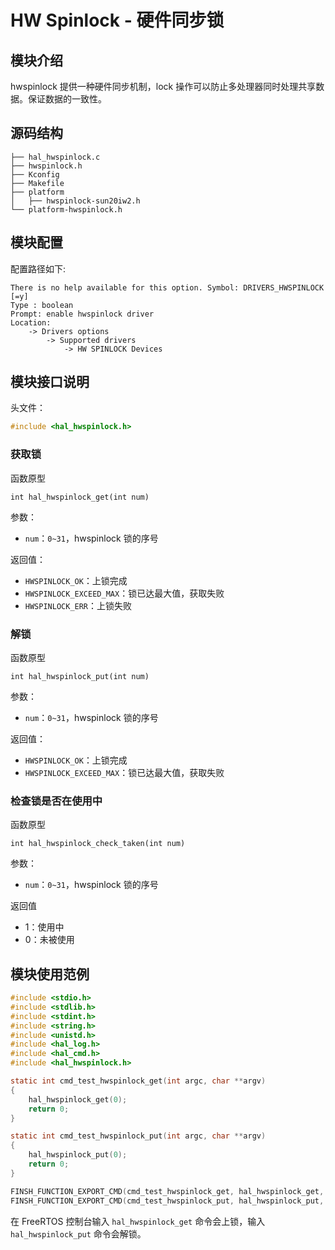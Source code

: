 # HW Spinlock - 硬件同步锁

## 模块介绍

hwspinlock 提供一种硬件同步机制，lock 操作可以防止多处理器同时处理共享数据。保证数据的一致性。

## 源码结构

```
├── hal_hwspinlock.c
├── hwspinlock.h
├── Kconfig
├── Makefile
├── platform
│   ├── hwspinlock-sun20iw2.h 
└── platform-hwspinlock.h
```

## 模块配置

配置路径如下:

```
There is no help available for this option. Symbol: DRIVERS_HWSPINLOCK [=y]
Type : boolean
Prompt: enable hwspinlock driver
Location:
	-> Drivers options
		-> Supported drivers
			-> HW SPINLOCK Devices
```

## 模块接口说明

头文件：

```c
#include <hal_hwspinlock.h>
```

### 获取锁

函数原型

```
int hal_hwspinlock_get(int num)
```

参数：

- `num`：`0~31`，hwspinlock 锁的序号

返回值：

- `HWSPINLOCK_OK`：上锁完成
- `HWSPINLOCK_EXCEED_MAX`：锁已达最大值，获取失败
- `HWSPINLOCK_ERR`：上锁失败

### 解锁

函数原型

```
int hal_hwspinlock_put(int num)
```

参数：

- `num`：`0~31`，hwspinlock 锁的序号

返回值：

- `HWSPINLOCK_OK`：上锁完成
- `HWSPINLOCK_EXCEED_MAX`：锁已达最大值，获取失败

### 检查锁是否在使用中

函数原型

```
int hal_hwspinlock_check_taken(int num)
```

参数：

- `num`：`0~31`，hwspinlock 锁的序号

返回值

- 1：使用中
- 0：未被使用

## 模块使用范例

```c
#include <stdio.h>
#include <stdlib.h>
#include <stdint.h>
#include <string.h>
#include <unistd.h>
#include <hal_log.h>
#include <hal_cmd.h>
#include <hal_hwspinlock.h>

static int cmd_test_hwspinlock_get(int argc, char **argv)
{
	hal_hwspinlock_get(0);
	return 0;
}

static int cmd_test_hwspinlock_put(int argc, char **argv)
{
    hal_hwspinlock_put(0);
    return 0;
}

FINSH_FUNCTION_EXPORT_CMD(cmd_test_hwspinlock_get, hal_hwspinlock_get, test_hwspinlock)
FINSH_FUNCTION_EXPORT_CMD(cmd_test_hwspinlock_put, hal_hwspinlock_put, test_hwspinlock)
```

在 FreeRTOS 控制台输入 `hal_hwspinlock_get` 命令会上锁，输入 `hal_hwspinlock_put` 命令会解锁。
